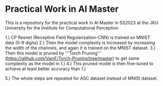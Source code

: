 # Practical Work in AI Master
This is a repository for the practical work in AI Master in SS2023 at the JKU University for the Institute for Computational Perception

1.) CP Resnet (Receptive Field Regularization-CNN) is trained on MNIST data (0-9 digits) 
2.) Then the model complexity is increased by increasing the width of the channels, and again it is trained on the MNIST dataset.
3.) Then this model is pruned by '''Torch Pruning''' (https://github.com/VainF/Torch-Pruning/tree/master) to get same complexity as the model in 1.)
4.) This pruned model is then fine-tuned to achieve at least better accuracy than 1.)

5.) The whole steps are repeated for ASC dataset instead of MNISt dataset.
